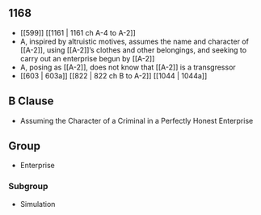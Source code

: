 ## 1168
- [[599]] [[1161 | 1161 ch A-4 to A-2]] 
- A, inspired by altruistic motives, assumes the name and character of [[A-2]], using [[A-2]]’s clothes and other belongings, and seeking to carry out an enterprise begun by [[A-2]]
- A, posing as [[A-2]], does not know that [[A-2]] is a transgressor
- [[603 | 603a]] [[822 | 822 ch B to A-2]] [[1044 | 1044a]] 

## B Clause
- Assuming the Character of a Criminal in a Perfectly Honest Enterprise

## Group
- Enterprise

### Subgroup
- Simulation

